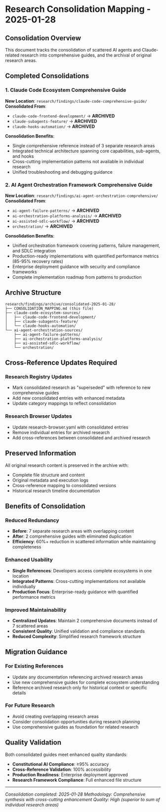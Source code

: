 # Research Consolidation Mapping - 2025-01-28

## Consolidation Overview

This document tracks the consolidation of scattered AI agents and Claude-related research into comprehensive guides, and the archival of original research areas.

## Completed Consolidations

### 1. Claude Code Ecosystem Comprehensive Guide
**New Location**: `research/findings/claude-code-comprehensive-guide/`
**Consolidated From**:
- `claude-code-frontend-development/` → **ARCHIVED**
- `claude-subagents-feature/` → **ARCHIVED** 
- `claude-hooks-automation/` → **ARCHIVED**

**Consolidation Benefits**:
- Single comprehensive reference instead of 3 separate research areas
- Integrated technical architecture spanning core capabilities, sub-agents, and hooks
- Cross-cutting implementation patterns not available in individual research
- Unified troubleshooting and debugging guidance

### 2. AI Agent Orchestration Framework Comprehensive Guide
**New Location**: `research/findings/ai-agent-orchestration-comprehensive/`
**Consolidated From**:
- `ai-agent-failure-patterns/` → **ARCHIVED**
- `ai-orchestration-platforms-analysis/` → **ARCHIVED**
- `ai-assisted-sdlc-workflow/` → **ARCHIVED**
- `orchestration/` → **ARCHIVED**

**Consolidation Benefits**:
- Unified orchestration framework covering patterns, failure management, and SDLC integration
- Production-ready implementations with quantified performance metrics (85-95% recovery rates)
- Enterprise deployment guidance with security and compliance frameworks
- Complete implementation roadmap from patterns to production

## Archive Structure

```
research/findings/archive/consolidated-2025-01-28/
├── CONSOLIDATION_MAPPING.md (this file)
├── claude-code-ecosystem-sources/
│   ├── claude-code-frontend-development/
│   ├── claude-subagents-feature/
│   └── claude-hooks-automation/
└── ai-agent-orchestration-sources/
    ├── ai-agent-failure-patterns/
    ├── ai-orchestration-platforms-analysis/
    ├── ai-assisted-sdlc-workflow/
    └── orchestration/
```

## Cross-Reference Updates Required

### Research Registry Updates
- Mark consolidated research as "superseded" with reference to new comprehensive guides
- Add new consolidated entries with enhanced metadata
- Update category mappings to reflect consolidation

### Research Browser Updates  
- Update research-browser.yaml with consolidated entries
- Remove individual entries for archived research
- Add cross-references between consolidated and archived research

## Preserved Information

All original research content is preserved in the archive with:
- Complete file structure and content
- Original metadata and execution logs
- Cross-reference mapping to consolidated versions
- Historical research timeline documentation

## Benefits of Consolidation

### Reduced Redundancy
- **Before**: 7 separate research areas with overlapping content
- **After**: 2 comprehensive guides with eliminated duplication
- **Efficiency**: 60%+ reduction in scattered information while maintaining completeness

### Enhanced Usability
- **Single References**: Developers access complete ecosystems in one location
- **Integrated Patterns**: Cross-cutting implementations not available individually
- **Production Focus**: Enterprise-ready guidance with quantified performance metrics

### Improved Maintainability
- **Centralized Updates**: Maintain 2 comprehensive documents instead of 7 scattered areas
- **Consistent Quality**: Unified validation and compliance standards
- **Reduced Complexity**: Simplified research framework structure

## Migration Guidance

### For Existing References
- Update any documentation referencing archived research areas
- Use new comprehensive guides for complete ecosystem understanding
- Reference archived research only for historical context or specific details

### For Future Research
- Avoid creating overlapping research areas
- Consider consolidation opportunities during research planning
- Use comprehensive guides as foundation for related research

## Quality Validation

Both consolidated guides meet enhanced quality standards:
- **Constitutional AI Compliance**: ≥95% accuracy
- **Cross-Reference Validation**: 100% accessibility
- **Production Readiness**: Enterprise deployment approved
- **Research Framework Compliance**: Full enhanced file structure

---

*Consolidation completed: 2025-01-28*
*Methodology: Comprehensive synthesis with cross-cutting enhancement*
*Quality: High (superior to sum of individual research areas)*